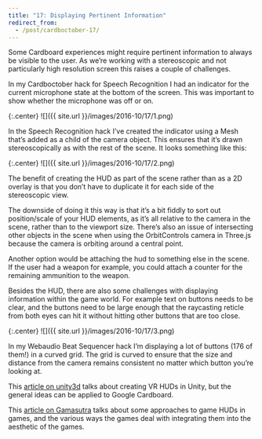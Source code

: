 ```yaml
---
title: "17: Displaying Pertinent Information"
redirect_from:
  - /post/cardboctober-17/
---
```


Some Cardboard experiences might require pertinent information to always be visible to the user. As we’re working with a stereoscopic and not particularly high resolution screen this raises a couple of challenges.

<!-- more -->

In my Cardboctober hack for Speech Recognition I had an indicator for the current microphone state at the bottom of the screen. This was important to show whether the microphone was off or on.

{:.center}
![]({{ site.url }}/images/2016-10/17/1.png)

In the Speech Recognition hack I’ve created the indicator using a Mesh that’s added as a child of the camera object. This ensures that it’s drawn stereoscopically as with the rest of the scene. It looks something like this:

{:.center}
![]({{ site.url }}/images/2016-10/17/2.png)

The benefit of creating the HUD as part of the scene rather than as a 2D overlay is that you don’t have to duplicate it for each side of the stereoscopic view.

The downside of doing it this way is that it’s a bit fiddly to sort out position/scale of your HUD elements, as it’s all relative to the camera in the scene, rather than to the viewport size. There’s also an issue of intersecting other objects in the scene when using the OrbitControls camera in Three.js because the camera is orbiting around a central point.

Another option would be attaching the hud to something else in the scene. If the user had a weapon for example, you could attach a counter for the remaining ammunition to the weapon.

Besides the HUD, there are also some challenges with displaying information within the game world. For example text on buttons needs to be clear, and the buttons need to be large enough that the raycasting reticle from both eyes can hit it without hitting other buttons that are too close.

{:.center}
![]({{ site.url }}/images/2016-10/17/3.png)

In my Webaudio Beat Sequencer hack I’m displaying a lot of buttons (176 of them!) in a curved grid. The grid is curved to ensure that the size and distance from the camera remains consistent no matter which button you’re looking at.

This [article on unity3d](https://unity3d.com/learn/tutorials/topics/virtual-reality/user-interfaces-vr) talks about creating VR HUDs in Unity, but the general ideas can be applied to Google Cardboard.

This [article on Gamasutra](http://www.gamasutra.com/view/feature/4286/game_ui_discoveries_what_players_.php?print=1) talks about some approaches to game HUDs in games, and the various ways the games deal with integrating them into the aesthetic of the games.
